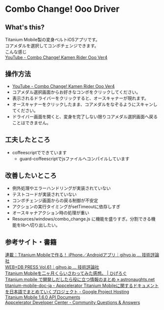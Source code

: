 Combo Change! Ooo Driver
====

What's this?
--------
Titanium Mobile製の変身ベルトiOSアプリです。  
コアメダルを選択してコンボチェンジできます。  
こんな感じ  
[YouTube - Combo Change! Kamen Rider Ooo Ver4](http://www.youtube.com/watch?v=1WStpL5yjwo)

操作方法
--------
- [YouTube - Combo Change! Kamen Rider Ooo Ver4](http://www.youtube.com/watch?v=1WStpL5yjwo)
- コアメダル選択画面からお好きなコンボをクリックしてください。
- 表示されるドライバーをクリックすると、オースキャナーが現れます。
- オースキャナーをクリックしたまま、コアメダルをなぞるようにスキャンしてください。
- ドライバー画面を開くと、変身を完了しない限りコアメダル選択画面へ戻ることはできません。

工夫したところ
--------
- coffeescriptでできています
  - guard-coffeescriptでjsファイルへコンパイルしています

改善したいところ
--------
- 例外処理やエラーハンドリングが実装されていない
- テストコードが実装されていない
- コンボチェンジ画面からの戻る制御が不安定
- アクションの実行タイミングがsetTimeoutに依存しすぎ
- オースキャナアクション時の処理が重い
- Resources/windows/combo_change.js に機能を盛りすぎ。分割できる機能をlibへ切り出したい。

参考サイト・書籍
--------
[連載：Titanium Mobileで作る！ iPhone／Androidアプリ｜gihyo.jp … 技術評論社](http://gihyo.jp/dev/serial/01/titanium)  
[WEB+DB PRESS Vol.61｜gihyo.jp … 技術評論社](http://gihyo.jp/magazine/wdpress/archive/2011/vol61)  
[Titanium Mobileを二ヶ月くらいさわってみた感想。 | ひげろぐ](http://higelog.brassworks.jp/?p=1342)  
[Titanium mobile で開発しだしたら役に立つ情報のまとめ » astronaughts.net](http://astronaughts.net/?p=336)  
[titanium-mobile-doc-ja - Appcelerator Titanium Mobileに関するドキュメントを日本語でまとめていくプロジェクト - Google Project Hosting](http://code.google.com/p/titanium-mobile-doc-ja/)  
[Titanium Mobile 1.6.0 API Documents](http://tidocs.com/mobile/1.6.0/)  
[Appcelerator Developer Center - Community Questions & Answers](http://developer.appcelerator.com/questions/created)  
